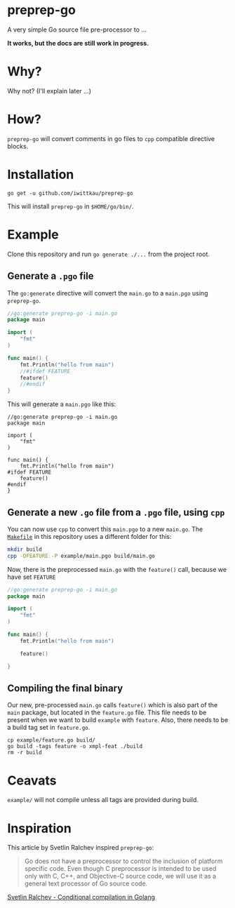 preprep-go
===

A very simple Go source file pre-processor to ...

**It works, but the docs are still work in progress.**


# Why?

Why not? (I'll explain later ...)


# How?

`preprep-go` will convert comments in go files to `cpp` compatible directive blocks.


# Installation

```
go get -u github.com/iwittkau/preprep-go
``` 

This will install `preprep-go` in `$HOME/go/bin/`.

# Example 

Clone this repository and run `go generate ./...` from the project root.

## Generate a `.pgo` file

The `go:generate` directive will convert the `main.go` to a `main.pgo` using `preprep-go`.

[embedmd]:# (example/main.go)
```go
//go:generate preprep-go -i main.go
package main

import (
	"fmt"
)

func main() {
	fmt.Println("hello from main")
	//#ifdef FEATURE
	feature()
	//#endif
}
```

This will generate a `main.pgo` like this:

[embedmd]:# (example/generated/example_main.pgo)
```pgo
//go:generate preprep-go -i main.go
package main

import (
	"fmt"
)

func main() {
	fmt.Println("hello from main")
#ifdef FEATURE
	feature()
#endif
}
```


## Generate a new `.go` file from a `.pgo` file, using `cpp`

You can now use `cpp` to convert this `main.pgo` to a new `main.go`. The [`Makefile`](Makefile) in this repository uses a different folder for this:

```bash
mkdir build
cpp -DFEATURE -P example/main.pgo build/main.go
```

Now, there is the preprocessed `main.go` with the `feature()` call, because we have set `FEATURE`

[embedmd]:# (example/generated/example_main.go)
```go
//go:generate preprep-go -i main.go
package main

import (
	"fmt"
)

func main() {
	fmt.Println("hello from main")

	feature()

}
```

## Compiling the final binary

Our new, pre-processed `main.go` calls `feature()` which is also part of the `main` package, but located in the `feature.go` file. This file needs to be present when we want to build `example` with `feature`. Also, there needs to be a build tag set in `feature.go`.

``` 
cp example/feature.go build/
go build -tags feature -o xmpl-feat ./build
rm -r build
``` 

# Ceavats

`example/` will not compile unless all tags are provided during build.


# Inspiration

This article by Svetlin Ralchev inspired `preprep-go`: 

> Go does not have a preprocessor to control the inclusion of platform specific code. Even though C preprocessor is intended to be used only with C, C++, and Objective-C source code, we will use it as a general text processor of Go source code.

[Svetlin Ralchev - Conditional compilation in Golang](http://blog.ralch.com/tutorial/golang-conditional-compilation/)
